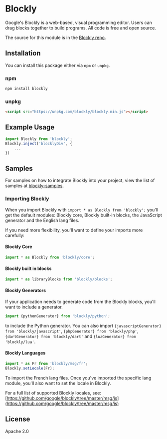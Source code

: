 # Blockly

Google's Blockly is a web-based, visual programming editor. Users can drag
blocks together to build programs. All code is free and open source.

The source for this module is in the [Blockly repo](http://github.com/google/blockly).

## Installation

You can install this package either via `npm` or `unpkg`.

### npm

```bash
npm install blockly
```

### unpkg

```html
<script src="https://unpkg.com/blockly/blockly.min.js"></script>
```

## Example Usage

```js
import Blockly from 'blockly';
Blockly.inject('blocklyDiv', {
    ...
})
```

## Samples

For samples on how to integrate Blockly into your project, view the list of samples at [blockly-samples](https://github.com/google/blockly-samples).

### Importing Blockly

When you import Blockly with `import * as Blockly from 'blockly';` you'll get the default modules:
Blockly core, Blockly built-in blocks, the JavaScript generator and the English lang files.

If you need more flexibility, you'll want to define your imports more carefully:

#### Blockly Core

```js
import * as Blockly from 'blockly/core';
```

#### Blockly built in blocks

```js
import * as libraryBlocks from 'blockly/blocks';
```

#### Blockly Generators

If your application needs to generate code from the Blockly blocks, you'll want to include a generator.

```js
import {pythonGenerator} from 'blockly/python';
```

to include the Python generator. You can also import `{javascriptGenerator} from 'blockly/javascript'`, `{phpGenerator} from 'blockly/php'`, `{dartGenerator} from 'blockly/dart'` and `{luaGenerator} from 'blockly/lua'`.

#### Blockly Languages

```js
import * as Fr from 'blockly/msg/fr';
Blockly.setLocale(Fr);
```

To import the French lang files. Once you've imported the specific lang module, you'll also want to set the locale in Blockly.

For a full list of supported Blockly locales, see: [https://github.com/google/blockly/tree/master/msg/js](https://github.com/google/blockly/tree/master/msg/js)

## License

Apache 2.0
